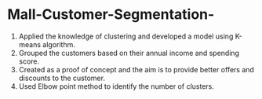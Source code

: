 # Mall-Customer-Segmentation-
1. Applied the knowledge of clustering and developed a model using K-means algorithm.
2. Grouped the customers based on their annual income and spending score.
3. Created as a proof of concept and the aim is to provide better offers and discounts to the customer.
4. Used Elbow point method to identify the number of clusters.
